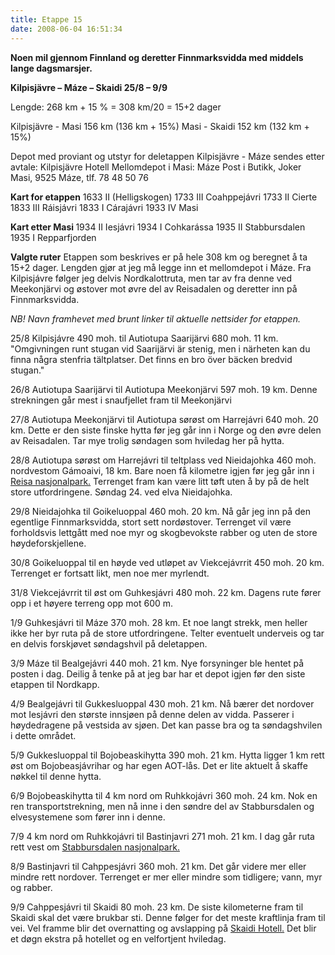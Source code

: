 ```yaml
---
title: Etappe 15
date: 2008-06-04 16:51:34
---
```


<strong>Noen mil gjennom Finnland og deretter Finnmarksvidda med middels lange dagsmarsjer.</strong>

<strong>Kilpisjävre – Máze – Skaidi    25/8 – 9/9</strong>

Lengde: 268 km + 15 %        =  308 km/20 = 15+2 dager

Kilpisjävre - Masi 156 km (136 km + 15%)   Masi - Skaidi 152 km (132 km + 15%)

Depot med proviant og utstyr for deletappen Kilpisjävre - Máze sendes etter avtale: Kilpisjävre Hotell
Mellomdepot i Masi: Máze Post i Butikk, Joker Masi, 9525 Máze, tlf. 78 48 50 76

<strong>Kart for etappen</strong>
1633  II        (Helligskogen)
1733 III    Coahppejávri
1733 II        Cierte
1833 III    Ráisjávri
1833 I        Cárajávri
1933 IV    Masi

<strong>Kart etter Masi </strong>
1934 II         Iesjávri
1934 I        Cohkarássa
1935 II        Stabbursdalen
1935 I        Repparfjorden

<strong>Valgte ruter</strong>
Etappen som beskrives er på hele 308 km og beregnet å ta 15+2 dager. Lengden gjør at jeg må legge inn et mellomdepot i Máze. Fra Kilpisjávre følger jeg delvis Nordkalottruta, men tar av fra denne ved Meekonjärvi og østover mot øvre del av Reisadalen og deretter inn på Finnmarksvidda.

<em>NB!  Navn framhevet med brunt linker til aktuelle nettsider for etappen.</em>

25/8
Kilpisjávre 490 moh. til Autiotupa Saarijärvi 680 moh. 11 km. "Omgivningen runt stugan vid Saarijärvi är stenig, men i närheten kan du finna några stenfria tältplatser. Det finns en bro över bäcken bredvid stugan."

26/8
Autiotupa Saarijärvi til Autiotupa Meekonjärvi 597 moh. 19 km. Denne strekningen går mest i snaufjellet fram til Meekonjärvi

27/8
Autiotupa Meekonjärvi til Autiotupa sørøst om Harrejávri 640 moh. 20 km. Dette er den siste finske hytta før jeg går inn i Norge og den øvre delen av Reisadalen. Tar mye trolig søndagen som hviledag her på hytta.

28/8
Autiotupa sørøst om Harrejávri til teltplass ved Nieidajohka 460 moh. nordvestom Gámoaivi, 18 km. Bare noen få kilometre igjen før jeg går inn i <a href="http://www.dirnat.no/reisa/">Reisa nasjonalpark.</a> Terrenget fram kan være litt tøft uten å by på de helt store utfordringene. Søndag 24. ved elva Nieidajohka.

29/8
Nieidajohka til Goikeluoppal 460 moh. 20 km. Nå går jeg inn på den egentlige Finnmarksvidda, stort sett nordøstover. Terrenget vil være forholdsvis lettgått med noe myr og skogbevokste rabber og uten de store høydeforskjellene.

30/8
Goikeluoppal til en høyde ved utløpet av Viekcejávrrit 450 moh. 20 km. Terrenget er fortsatt likt, men noe mer myrlendt.

31/8
Viekcejávrrit til øst om Guhkesjávri 480 moh. 22 km. Dagens rute fører opp i et høyere terreng opp mot 600 m.

1/9
Guhkesjávri til Máze 370 moh.  28 km. Et noe langt strekk, men heller ikke her byr ruta på de store utfordringene. Telter eventuelt underveis og tar en delvis forskjøvet søndagshvil på deletappen.

3/9
Máze til Bealgejávri 440 moh. 21 km. Nye forsyninger ble hentet på posten i dag. Deilig å tenke på at jeg bar har et depot igjen før den siste etappen til Nordkapp.

4/9
Bealgejávri til Gukkesluoppal 430 moh. 21 km. Nå bærer det nordover mot Iesjávri den største innsjøen på denne delen av vidda. Passerer i høydedragene på vestsida av sjøen. Det kan passe bra og ta søndagshvilen i dette området.

5/9
Gukkesluoppal til Bojobeaskihytta 390 moh. 21 km. Hytta ligger 1 km rett øst om Bojobeasjávrihar og har egen AOT-lås. Det er lite aktuelt å skaffe nøkkel til denne hytta.

6/9
Bojobeaskihytta til 4 km nord om Ruhkkojávri 360 moh. 24 km. Nok en ren transportstrekning, men nå inne i den søndre del av Stabbursdalen og elvesystemene som fører inn i denne.

7/9
4 km nord om Ruhkkojávri til Bastinjavri 271 moh. 21 km. I dag går ruta rett vest om <a href="http://www.dirnat.no/content.ap?thisId=3013">Stabbursdalen nasjonalpark.</a>

8/9
Bastinjavri til Cahppesjávri 360 moh. 21 km. Det går videre mer eller mindre rett nordover. Terrenget er mer eller mindre som tidligere; vann, myr og rabber.

9/9
Cahppesjávri til Skaidi 80 moh. 23 km. De siste kilometerne fram til Skaidi skal det være brukbar sti. Denne følger for det meste kraftlinja fram til vei. Vel framme blir det overnatting og avslapping på <a href="http://skaidihotel.no/Skaidi%20Hotel.html">Skaidi Hotell.</a> Det blir et døgn ekstra på hotellet og en velfortjent hviledag.
